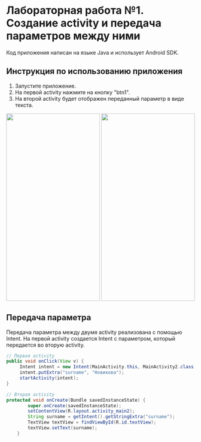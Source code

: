# Лабораторная работа №1. Создание activity и передача параметров между ними
Код приложения написан на языке Java и использует Android SDK.

## Инструкция по использованию приложения
1. Запустите приложение.
2. На первой activity нажмите на кнопку "btn1".
3. На второй activity будет отображен переданный параметр в виде текста.
<p align="center">
<img src="https://github.com/user-attachments/assets/92b11613-753c-4403-be3c-d601d635fb03" width="250" height="500"> <img src="https://github.com/user-attachments/assets/7d600af7-6b87-428a-8ebe-3019893b74e3" width="250" height="500">
</p>

## Передача параметра
Передача параметра между двумя activity реализована с помощью Intent. На первой activity создается Intent с параметром, который передается во вторую activity.
```java
// Первая activity
public void onClick(View v) {
     Intent intent = new Intent(MainActivity.this, MainActivity2.class);
     intent.putExtra("surname", "Новикова");
     startActivity(intent);
}

// Вторая activity
protected void onCreate(Bundle savedInstanceState) {
        super.onCreate(savedInstanceState);
        setContentView(R.layout.activity_main2);
        String surname = getIntent().getStringExtra("surname");
        TextView textView = findViewById(R.id.textView);
        textView.setText(surname);
    }
